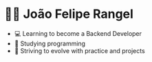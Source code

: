 # 👨‍💻 João Felipe Rangel

- 💻 Learning to become a Backend Developer
- 📘 Studying programming
- 🚀 Striving to evolve with practice and projects
